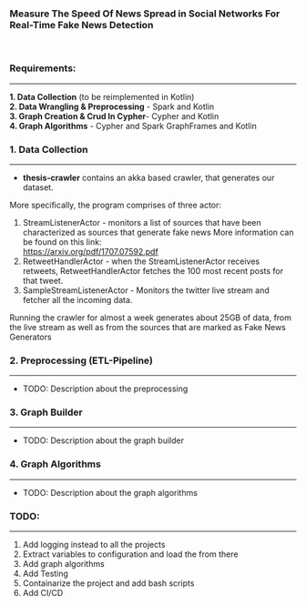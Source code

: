 ### Measure The Speed Of News Spread in Social Networks For Real-Time Fake News Detection
<br>

### Requirements:
-----------------
**1. Data Collection** (to be reimplemented in Kotlin)                   
**2. Data Wrangling & Preprocessing** - Spark and Kotlin      
**3. Graph Creation & Crud In Cypher**- Cypher and Kotlin  
**4. Graph Algorithms**               - Cypher and Spark GraphFrames and Kotlin 

### 1. Data Collection
----------------------
- **thesis-crawler** contains an akka based crawler, that generates our dataset.

More specifically, the program comprises of three actor: <br>
1. StreamListenerActor - monitors a list of sources that have been characterized as sources that generate fake news
More information can be found on this link: <br>https://arxiv.org/pdf/1707.07592.pdf
2. RetweetHandlerActor - when the StreamListenerActor receives retweets, RetweetHandlerActor fetches the 100 most recent posts for that tweet.
3. SampleStreamListenerActor - Monitors the twitter live stream and fetcher all the incoming data.

Running the crawler for almost a week generates about 25GB of data, from the live stream as well as from the sources that are marked as Fake News Generators
### 2. Preprocessing (ETL-Pipeline)
----------------------------------
* TODO: Description about the preprocessing


### 3. Graph Builder
--------------------
* TODO: Description about the graph builder


### 4. Graph Algorithms
-----------------------   
* TODO: Description about the graph algorithms

### TODO:
---------
1. Add logging instead to all the projects
2. Extract variables to configuration and load the from there
3. Add graph algorithms
4. Add Testing
5. Containarize the project and add bash scripts
6. Add CI/CD